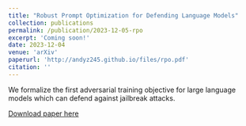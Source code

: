 ```yaml
---
title: "Robust Prompt Optimization for Defending Language Models"
collection: publications
permalink: /publication/2023-12-05-rpo
excerpt: 'Coming soon!'
date: 2023-12-04
venue: 'arXiv'
paperurl: 'http://andyz245.github.io/files/rpo.pdf'
citation: ''
---
```

We formalize the first adversarial training objective for large language models which can defend against jailbreak attacks.

[Download paper here](http://andyz245.github.io/files/rpo.pdf)